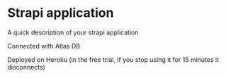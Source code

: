 # Strapi application

A quick description of your strapi application

Connected with Atlas DB

Deployed on Heroku (in the free trial, if you stop using it for 15 minutes it disconnects)

